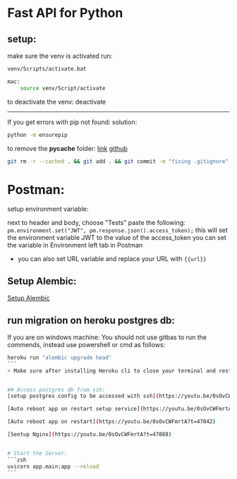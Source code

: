# Fast API for Python

## setup:

make sure the venv is activated
run:

```bash
venv/Scripts/activate.bat

mac:
    source venv/Script/activate
```

to deactivate the venv:
deactivate

---

If you get errors with pip not found:
solution:

```bash
python -m ensurepip
```



to remove the **pycache** folder:
[link](http://www.randallkent.com/2010/04/30/gitignore-not-working/)
[github](https://github.com/martinohanlon/flightlight/issues/1)

```zsh
git rm -r --cached . && git add . && git commit -m "fixing .gitignore"
```

# Postman:
setup environment variable:

next to header and body, choose "Tests" paste the following:
`pm.environment.set("JWT", pm.response.json().access_token);`
this will set the environment variable JWT to the value of the access_token
you can set the variable in Environment left tab in Postman
- you can also set URL variable and replace your URL with `{{url}}`

## Setup Alembic:
[Setup Alembic](https://youtu.be/0sOvCWFmrtA?t=38242)

## run migration on heroku postgres db:
If you are on windows machine:
You should not use gitbas to run the commends, instead use powershell or cmd as follows:
````bash
heroku run "alembic upgrade head"
```
> Make sure after installing Heroku cli to close your terminal and restart VS code.


## Access postgres db from ssh:
[setup postgres config to be accessed with ssh](https://youtu.be/0sOvCWFmrtA?t=44246)

[Auto reboot app on restart setup service](https://youtu.be/0sOvCWFmrtA?t=46455)

[Auto reboot app on restart](https://youtu.be/0sOvCWFmrtA?t=47042)

[Seetup Nginx](https://youtu.be/0sOvCWFmrtA?t=47088)


# Start the Server:
```zsh
uvicorn app.main:app --reload
```
